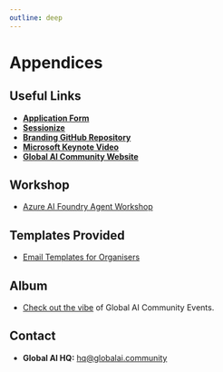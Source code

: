 ```yaml
---
outline: deep
---
```

# Appendices

## Useful Links

- [**Application Form**](https://gaic.io/host-agentcon/)  
- [**Sessionize**](https://sessionize.com/)  
- [**Branding GitHub Repository**](https://github.com/GlobalAICommunity/AgentCon/tree/main/branding/general-branding)  
- [**Microsoft Keynote Video**](https://www.youtube.com/watch?v=4MUgq_rzjqo)  
- [**Global AI Community Website**](https://globalai.community/)  

## Workshop
- [Azure AI Foundry Agent Workshop](https://gaic.io/pizza-workshop/)

## Templates Provided

- [Email Templates for Organisers](/organisers-101/speaker-communication-template/)

## Album

- [Check out the vibe](https://www.flickr.com/photos/196991840@N02/albums/) of Global AI Community Events.

## Contact

- **Global AI HQ:** [hq@globalai.community](mailto:hq@globalai.community)  

